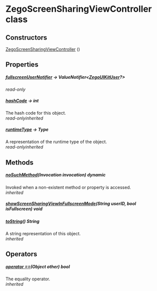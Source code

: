 


# ZegoScreenSharingViewController class













## Constructors

[ZegoScreenSharingViewController](../zego_uikit_prebuilt_live_audio_room/ZegoScreenSharingViewController/ZegoScreenSharingViewController.md) ()

   


## Properties

##### [fullscreenUserNotifier](../zego_uikit_prebuilt_live_audio_room/ZegoScreenSharingViewController/fullscreenUserNotifier.md) &#8594; ValueNotifier&lt;[ZegoUIKitUser](../zego_uikit_prebuilt_live_audio_room/ZegoUIKitUser-class.md)?>



  
_<span class="feature">read-only</span>_



##### [hashCode](../zego_uikit_prebuilt_live_audio_room/ZegoScreenSharingViewController/hashCode.md) &#8594; int



The hash code for this object.  
_<span class="feature">read-only</span><span class="feature">inherited</span>_



##### [runtimeType](../zego_uikit_prebuilt_live_audio_room/ZegoScreenSharingViewController/runtimeType.md) &#8594; Type



A representation of the runtime type of the object.  
_<span class="feature">read-only</span><span class="feature">inherited</span>_





## Methods

##### [noSuchMethod](../zego_uikit_prebuilt_live_audio_room/ZegoScreenSharingViewController/noSuchMethod.md)(Invocation invocation) dynamic



Invoked when a non-existent method or property is accessed.  
_<span class="feature">inherited</span>_



##### [showScreenSharingViewInFullscreenMode](../zego_uikit_prebuilt_live_audio_room/ZegoScreenSharingViewController/showScreenSharingViewInFullscreenMode.md)(String userID, bool isFullscreen) void



  




##### [toString](../zego_uikit_prebuilt_live_audio_room/ZegoScreenSharingViewController/toString.md)() String



A string representation of this object.  
_<span class="feature">inherited</span>_





## Operators

##### [operator ==](../zego_uikit_prebuilt_live_audio_room/ZegoScreenSharingViewController/operator_equals.md)(Object other) bool



The equality operator.  
_<span class="feature">inherited</span>_















